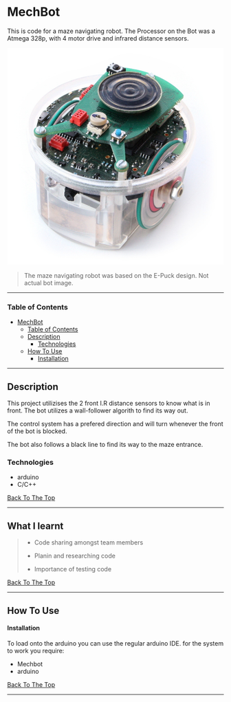 # MechBot
This is code for a maze navigating robot. The Processor on the Bot was a Atmega 328p, with 4 motor drive and infrared distance sensors. 

![Project Image](./E-puck-mobile-robot-photo.jpg)

> The maze navigating robot was based on the E-Puck design. Not actual bot image. 

---

### Table of Contents


- [MechBot](#mechbot)
    - [Table of Contents](#table-of-contents)
  - [Description](#description)
      - [Technologies](#technologies)
  - [How To Use](#how-to-use)
      - [Installation](#installation)

---

## Description

This project utilizises the 2 front I.R distance sensors to know what is in front. The bot utilizes a wall-follower algorith to find its way out. 

The control system has a prefered direction and will turn whenever the front of the bot is blocked. 

The bot also follows a black line to find its way to the maze entrance. 

### Technologies

- arduino
- C/C++

[Back To The Top](#mechbot)

---

## What I learnt
>- Code sharing amongst team members
>
>- Planin and researching code 
>
>- Importance of testing code

[Back To The Top](#mechbot)

---

## How To Use

#### Installation
To load onto the arduino you can use the regular arduino IDE. for the system to work you require:

- Mechbot
- arduino

[Back To The Top](#mechbot)

---




